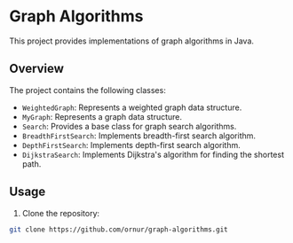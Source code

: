 # Graph Algorithms

This project provides implementations of graph algorithms in Java.

## Overview

The project contains the following classes:

- `WeightedGraph`: Represents a weighted graph data structure.
- `MyGraph`: Represents a graph data structure.
- `Search`: Provides a base class for graph search algorithms.
- `BreadthFirstSearch`: Implements breadth-first search algorithm.
- `DepthFirstSearch`: Implements depth-first search algorithm.
- `DijkstraSearch`: Implements Dijkstra's algorithm for finding the shortest path.

## Usage

1. Clone the repository:

```bash
git clone https://github.com/ornur/graph-algorithms.git
